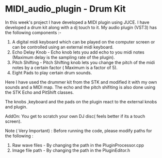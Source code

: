 # MIDI_audio_plugin - Drum Kit 

In this week's project I have developed a MIDI plugin using JUCE. I have developed a drum kit along with a dj touch to it. My audio plugin (VST3)
has the following components :- 

1. A digital midi keyboard which can be played on the computer screen or can be controlled using an external midi keyboard.
2. Echo Delay Knob - Echo knob lets you add echo to you midi notes (Maximum delay is the sampling rate of the plugin). 
3. Pitch Shifting - Pitch Shifting knob lets you change the pitch of the midi notes by a certain factor ( Maximum is a factor of 5). 
4. Eight Pads to play certain drum sounds.

Here I have used the drummer kit from the STK and modified it with my own sounds and a MIDI map. The echo and the pitch shifiting is also done
using the STK Echo and PitShift classes. 

The knobs ,keyboard and the pads on the plugin react to the external knobs and plugin. 

AddOn: You get to scratch your own DJ disc( feels better if its a touch screen). 

Note ( Very Important) : Before running the code, please modify paths for the following :

1. Raw wave files - By changing the path in the PluginProcessor.cpp
2. Image file path - By changing the path in the PluginEditor.h




